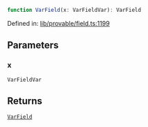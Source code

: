 ```ts
function VarField(x: VarFieldVar): VarField
```

Defined in: [lib/provable/field.ts:1199](https://github.com/o1-labs/o1js/blob/89b7d1522af805d6d4c45a96d7a9cbc29a457aec/src/lib/provable/field.ts#L1199)

## Parameters

### x

`VarFieldVar`

## Returns

[`VarField`](../type-aliases/VarField.md)
